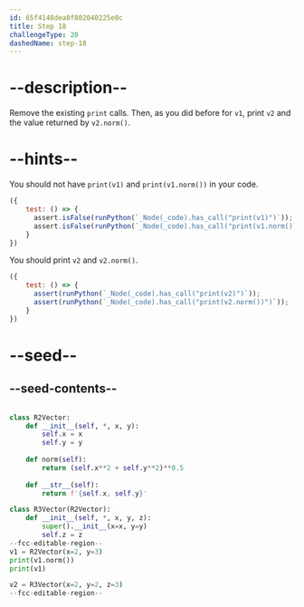 ```yaml
---
id: 65f4148dea0f802040225e0c
title: Step 18
challengeType: 20
dashedName: step-18
---
```


# --description--

Remove the existing `print` calls. Then, as you did before for `v1`, print `v2` and the value returned by `v2.norm()`.

# --hints--

You should not have `print(v1)` and `print(v1.norm())` in your code.

```js
({
    test: () => {
      assert.isFalse(runPython(`_Node(_code).has_call("print(v1)")`));
      assert.isFalse(runPython(`_Node(_code).has_call("print(v1.norm())")`));
    }
})
```

You should print `v2` and `v2.norm()`.

```js
({
    test: () => {
      assert(runPython(`_Node(_code).has_call("print(v2)")`));
      assert(runPython(`_Node(_code).has_call("print(v2.norm())")`));
    }
})
```

# --seed--

## --seed-contents--

```py

class R2Vector:
    def __init__(self, *, x, y):
        self.x = x
        self.y = y
        
    def norm(self):
        return (self.x**2 + self.y**2)**0.5
        
    def __str__(self):
        return f'{self.x, self.y}'

class R3Vector(R2Vector):
    def __init__(self, *, x, y, z):
        super().__init__(x=x, y=y)
        self.z = z
--fcc-editable-region--
v1 = R2Vector(x=2, y=3)
print(v1.norm())
print(v1)

v2 = R3Vector(x=2, y=2, z=3)
--fcc-editable-region--
```
